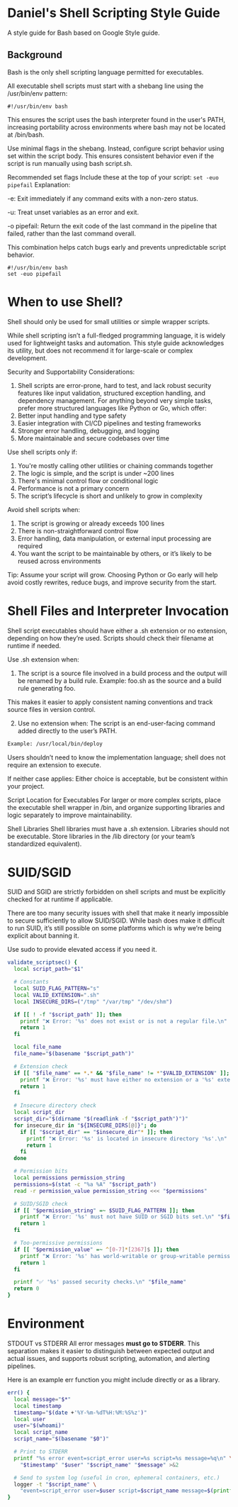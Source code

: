 # Daniel's Shell Scripting Style Guide
A style guide for Bash based on Google Style guide. 

## Background
Bash is the only shell scripting language permitted for executables.

All executable shell scripts must start with a shebang line using the /usr/bin/env pattern:

`#!/usr/bin/env bash`

This ensures the script uses the bash interpreter found in the user's PATH, increasing portability across environments where bash may not be located at /bin/bash.

Use minimal flags in the shebang. Instead, configure script behavior using set within the script body. This ensures consistent behavior even if the script is run manually using bash script.sh.

Recommended set flags
Include these at the top of your script:
`set -euo pipefail`
Explanation:

-e: Exit immediately if any command exits with a non-zero status.

-u: Treat unset variables as an error and exit.

-o pipefail: Return the exit code of the last command in the pipeline that failed, rather than the last command overall.

This combination helps catch bugs early and prevents unpredictable script behavior.

```
#!/usr/bin/env bash
set -euo pipefail
```

# When to use Shell? 
Shell should only be used for small utilities or simple wrapper scripts.

While shell scripting isn’t a full-fledged programming language, it is widely used for lightweight tasks and automation. This style guide acknowledges its utility, but does not recommend it for large-scale or complex development.

Security and Supportability Considerations:
1. Shell scripts are error-prone, hard to test, and lack robust security features like input validation, structured exception handling, and dependency management. For anything beyond very simple tasks, prefer more structured languages like Python or Go, which offer:
2. Better input handling and type safety
3. Easier integration with CI/CD pipelines and testing frameworks
4. Stronger error handling, debugging, and logging
5. More maintainable and secure codebases over time

Use shell scripts only if:
1. You're mostly calling other utilities or chaining commands together
2. The logic is simple, and the script is under ~200 lines
3. There's minimal control flow or conditional logic
4. Performance is not a primary concern
5. The script’s lifecycle is short and unlikely to grow in complexity

Avoid shell scripts when:
1. The script is growing or already exceeds 100 lines
2. There is non-straightforward control flow
3. Error handling, data manipulation, or external input processing are required
4. You want the script to be maintainable by others, or it’s likely to be reused across environments

Tip: 
Assume your script will grow. Choosing Python or Go early will help avoid costly rewrites, reduce bugs, and improve security from the start.

# Shell Files and Interpreter Invocation
Shell script executables should have either a .sh extension or no extension, depending on how they’re used. Scripts should check their filename at runtime if needed.

Use .sh extension when:
1. The script is a source file involved in a build process and the output will be renamed by a build rule.
Example: foo.sh as the source and a build rule generating foo.

This makes it easier to apply consistent naming conventions and track source files in version control.

2. Use no extension when:
The script is an end-user-facing command added directly to the user’s PATH.
``` bash
Example: /usr/local/bin/deploy
```

Users shouldn’t need to know the implementation language; shell does not require an extension to execute.

If neither case applies:
Either choice is acceptable, but be consistent within your project.

Script Location for Executables
For larger or more complex scripts, place the executable shell wrapper in /bin, and organize supporting libraries and logic separately to improve maintainability.

Shell Libraries
Shell libraries must have a .sh extension. 
Libraries should not be executable.
Store libraries in the /lib directory (or your team’s standardized equivalent).

# SUID/SGID
SUID and SGID are strictly forbidden on shell scripts and must be explicitly checked for at runtime if applicable.

There are too many security issues with shell that make it nearly impossible to secure sufficiently to allow SUID/SGID. While bash does make it difficult to run SUID, it’s still possible on some platforms which is why we’re being explicit about banning it.

Use sudo to provide elevated access if you need it.


```bash
validate_scriptsec() {
  local script_path="$1"

  # Constants
  local SUID_FLAG_PATTERN="s"
  local VALID_EXTENSION=".sh"
  local INSECURE_DIRS=("/tmp" "/var/tmp" "/dev/shm")

  if [[ ! -f "$script_path" ]]; then
    printf "❌ Error: '%s' does not exist or is not a regular file.\n" "$script_path" >&2
    return 1
  fi

  local file_name
  file_name="$(basename "$script_path")"

  # Extension check
  if [[ "$file_name" == *.* && "$file_name" != *"$VALID_EXTENSION" ]]; then
    printf "❌ Error: '%s' must have either no extension or a '%s' extension.\n" "$file_name" "$VALID_EXTENSION" >&2
    return 1
  fi

  # Insecure directory check
  local script_dir
  script_dir="$(dirname "$(readlink -f "$script_path")")"
  for insecure_dir in "${INSECURE_DIRS[@]}"; do
    if [[ "$script_dir" == "$insecure_dir"* ]]; then
      printf "❌ Error: '%s' is located in insecure directory '%s'.\n" "$file_name" "$insecure_dir" >&2
      return 1
    fi
  done

  # Permission bits
  local permissions permission_string
  permissions=$(stat -c "%a %A" "$script_path")
  read -r permission_value permission_string <<< "$permissions"

  # SUID/SGID check
  if [[ "$permission_string" =~ $SUID_FLAG_PATTERN ]]; then
    printf "❌ Error: '%s' must not have SUID or SGID bits set.\n" "$file_name" >&2
    return 1
  fi

  # Too-permissive permissions
  if [[ "$permission_value" =~ ^[0-7]*[2367]$ ]]; then
    printf "❌ Error: '%s' has world-writable or group-writable permissions (%s).\n" "$file_name" "$permission_value" >&2
    return 1
  fi

  printf "✅ '%s' passed security checks.\n" "$file_name"
  return 0
}
```

# Environment

STDOUT vs STDERR
All error messages **must go to STDERR**. This separation makes it easier to distinguish between expected output and actual issues, and supports robust scripting, automation, and alerting pipelines.

Here is an example err function you might include directly or as a library.
```bash
err() {
  local message="$*"
  local timestamp
  timestamp="$(date +'%Y-%m-%dT%H:%M:%S%z')"
  local user
  user="$(whoami)"
  local script_name
  script_name="$(basename "$0")"

  # Print to STDERR
  printf "%s error event=script_error user=%s script=%s message=%q\n" \
    "$timestamp" "$user" "$script_name" "$message" >&2

  # Send to system log (useful in cron, ephemeral containers, etc.)
  logger -t "$script_name" \
    "event=script_error user=$user script=$script_name message=$(printf "%q" "$message")"
}

